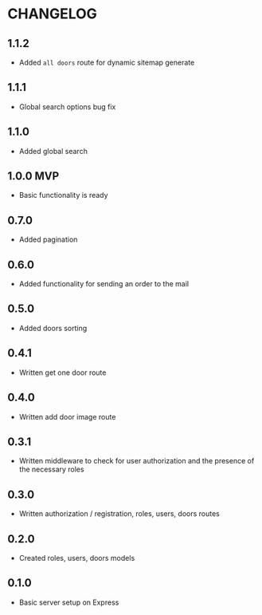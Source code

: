 # CHANGELOG

## 1.1.2

- Added `all doors` route for dynamic sitemap generate

## 1.1.1

- Global search options bug fix

## 1.1.0

- Added global search

## 1.0.0 MVP

- Basic functionality is ready

## 0.7.0

- Added pagination

## 0.6.0

- Added functionality for sending an order to the mail

## 0.5.0

- Added doors sorting

## 0.4.1

- Written get one door route

## 0.4.0

- Written add door image route

## 0.3.1

- Written middleware to check for user authorization and the presence of the necessary roles

## 0.3.0

- Written authorization / registration, roles, users, doors routes

## 0.2.0

- Created roles, users, doors models

## 0.1.0

- Basic server setup on Express
